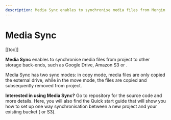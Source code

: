 ```yaml
---
description: Media Sync enables to synchronise media files from Mergin Maps project to other storage back-ends, such as Google Drive, Amazon S3 or MinIO.
---
```


# Media Sync
[[toc]]

**Media Sync** enables to synchronise media files from <MainPlatformNameLink /> project to other storage back-ends, such as Google Drive, Amazon S3 or <NoSpellcheck id="MinIO" />. 

Media Sync has two sync modes: in copy mode, media files are only copied the external drive, while in the move mode, the files are copied and subsequently removed from <MainPlatformName /> project.

<YouTube id="jAElsCZRBdc" title="Move photos to MinIO/S3 with Mergin Maps"/>

**Interested in using Media Sync?** Go to <GitHubRepo id="MerginMaps/media-sync" /> repository for the source code and more details. Here, you will also find the Quick start guide that will show you how to set up one way synchronisation between a new <MainPlatformName /> project and your existing bucket (<NoSpellcheck id="MinIO" /> or S3).

